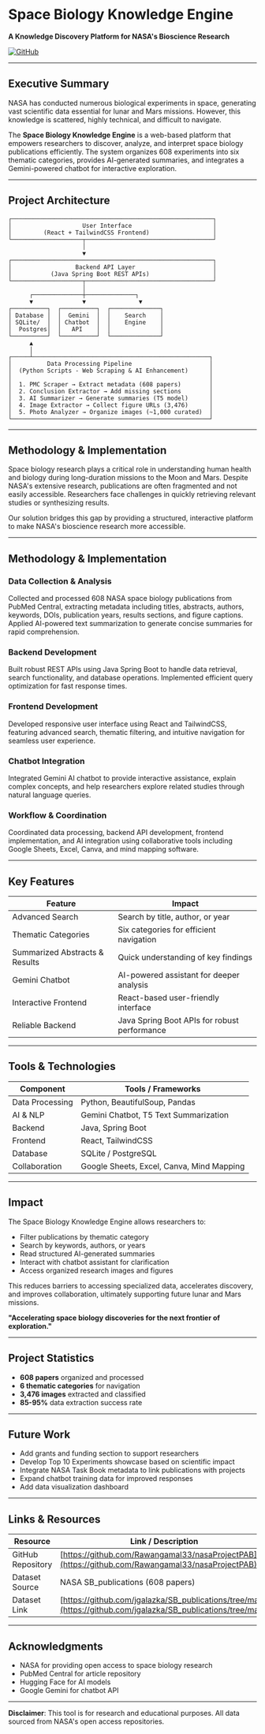 # Space Biology Knowledge Engine

**A Knowledge Discovery Platform for NASA's Bioscience Research**

[![GitHub](https://img.shields.io/badge/GitHub-Repository-blue)](https://github.com/Rawangamal33/nasaProjectPAB)

---

## Executive Summary

NASA has conducted numerous biological experiments in space, generating vast scientific data essential for lunar and Mars missions. However, this knowledge is scattered, highly technical, and difficult to navigate. 

The **Space Biology Knowledge Engine** is a web-based platform that empowers researchers to discover, analyze, and interpret space biology publications efficiently. The system organizes 608 experiments into six thematic categories, provides AI-generated summaries, and integrates a Gemini-powered chatbot for interactive exploration.

---

## Project Architecture

```
┌─────────────────────────────────────────────────────────┐
│                    User Interface                       │
│         (React + TailwindCSS Frontend)                  │
└────────────────────┬────────────────────────────────────┘
                     │
                     ▼
┌─────────────────────────────────────────────────────────┐
│                  Backend API Layer                      │
│           (Java Spring Boot REST APIs)                  │
└────────────────────┬────────────────────────────────────┘
                     │
      ┌──────────────┼──────────────┐
      ▼              ▼               ▼
┌──────────┐  ┌──────────┐  ┌──────────────┐
│ Database │  │  Gemini  │  │    Search    │
│ SQLite/  │  │ Chatbot  │  │    Engine    │
│  Postgres│  │   API    │  │              │
└──────────┘  └──────────┘  └──────────────┘
      ▲
      │
┌─────┴──────────────────────────────────────────────────┐
│          Data Processing Pipeline                      │
│  (Python Scripts - Web Scraping & AI Enhancement)      │
│                                                        │
│  1. PMC Scraper → Extract metadata (608 papers)        │
│  2. Conclusion Extractor → Add missing sections        │
│  3. AI Summarizer → Generate summaries (T5 model)      │
│  4. Image Extractor → Collect figure URLs (3,476)      │
│  5. Photo Analyzer → Organize images (~1,000 curated)  │
└────────────────────────────────────────────────────────┘
```

---

## Methodology & Implementation

Space biology research plays a critical role in understanding human health and biology during long-duration missions to the Moon and Mars. Despite NASA's extensive research, publications are often fragmented and not easily accessible. Researchers face challenges in quickly retrieving relevant studies or synthesizing results. 

Our solution bridges this gap by providing a structured, interactive platform to make NASA's bioscience research more accessible.

---

## Methodology & Implementation

### Data Collection & Analysis
Collected and processed 608 NASA space biology publications from PubMed Central, extracting metadata including titles, abstracts, authors, keywords, DOIs, publication years, results sections, and figure captions. Applied AI-powered text summarization to generate concise summaries for rapid comprehension.

### Backend Development
Built robust REST APIs using Java Spring Boot to handle data retrieval, search functionality, and database operations. Implemented efficient query optimization for fast response times.

### Frontend Development
Developed responsive user interface using React and TailwindCSS, featuring advanced search, thematic filtering, and intuitive navigation for seamless user experience.

### Chatbot Integration
Integrated Gemini AI chatbot to provide interactive assistance, explain complex concepts, and help researchers explore related studies through natural language queries.

### Workflow & Coordination
Coordinated data processing, backend API development, frontend implementation, and AI integration using collaborative tools including Google Sheets, Excel, Canva, and mind mapping software.

---

## Key Features

| Feature | Impact |
|---------|--------|
| Advanced Search | Search by title, author, or year |
| Thematic Categories | Six categories for efficient navigation |
| Summarized Abstracts & Results | Quick understanding of key findings |
| Gemini Chatbot | AI-powered assistant for deeper analysis |
| Interactive Frontend | React-based user-friendly interface |
| Reliable Backend | Java Spring Boot APIs for robust performance |

---

## Tools & Technologies

| Component | Tools / Frameworks |
|-----------|-------------------|
| Data Processing | Python, BeautifulSoup, Pandas |
| AI & NLP | Gemini Chatbot, T5 Text Summarization |
| Backend | Java, Spring Boot |
| Frontend | React, TailwindCSS |
| Database | SQLite / PostgreSQL |
| Collaboration | Google Sheets, Excel, Canva, Mind Mapping |

---

## Impact

The Space Biology Knowledge Engine allows researchers to:
- Filter publications by thematic category
- Search by keywords, authors, or years
- Read structured AI-generated summaries
- Interact with chatbot assistant for clarification
- Access organized research images and figures

This reduces barriers to accessing specialized data, accelerates discovery, and improves collaboration, ultimately supporting future lunar and Mars missions.

**"Accelerating space biology discoveries for the next frontier of exploration."**

---

## Project Statistics

- **608 papers** organized and processed
- **6 thematic categories** for navigation
- **3,476 images** extracted and classified
- **85-95%** data extraction success rate

---

## Future Work

- Add grants and funding section to support researchers
- Develop Top 10 Experiments showcase based on scientific impact
- Integrate NASA Task Book metadata to link publications with projects
- Expand chatbot training data for improved responses
- Add data visualization dashboard

---

## Links & Resources

| Resource | Link / Description |
|----------|-------------------|
| GitHub Repository | [https://github.com/Rawangamal33/nasaProjectPAB](https://github.com/Rawangamal33/nasaProjectPAB) |
| Dataset Source | NASA SB_publications (608 papers) |
| Dataset Link | [https://github.com/jgalazka/SB_publications/tree/main](https://github.com/jgalazka/SB_publications/tree/main) |

---


## Acknowledgments

- NASA for providing open access to space biology research
- PubMed Central for article repository
- Hugging Face for AI models
- Google Gemini for chatbot API

---

**Disclaimer**: This tool is for research and educational purposes. All data sourced from NASA's open access repositories.